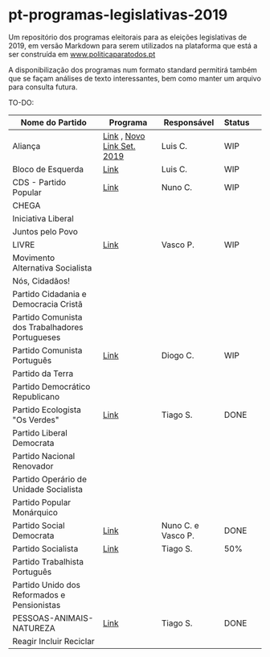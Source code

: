 # pt-programas-legislativas-2019

Um repositório dos programas eleitorais para as eleições legislativas de 2019, em versão Markdown para serem utilizados na plataforma que está a ser construída em www.politicaparatodos.pt

A disponibilização dos programas num formato standard permitirá também que se façam análises de texto interessantes, bem como manter um arquivo para consulta futura.

TO-DO:

| Nome do Partido| Programa | Responsável | Status |   |
|-------------------------------------------------|-----------------------------------------------------------------------------------------------------|-------------|--------|---|
| Aliança                                         | [Link](https://partidoalianca.pt/wp-content/uploads/2019/07/PROGRAMA-BASE-ALIAN%C3%87A-JULHO-2019-1.pdf) , [Novo Link Set. 2019](https://partidoalianca.pt/wp-content/uploads/2019/09/PROGRAMA-FINAL.pdf)   | Luis C. | WIP |   |
| Bloco de Esquerda                               | [Link](https://programa2019.bloco.org/images/programa-com-fotos.pdf)                                        |  Luis C. | WIP |   |
| CDS - Partido Popular                           | [Link](https://fazsentido.cds.pt/assets/programaeleitoral_legislativascds19.pdf)                            | Nuno C.     | WIP    |   |
| CHEGA                                           |                                                                                                     |             |        |   |
| Iniciativa Liberal                              |                                                                                                     |             |        |   |
| Juntos pelo Povo                                |                                                                                                     |             |        |   |
| LIVRE                                           | [Link](https://partidolivre.pt/legislativas2019/programa)                                                   | Vasco P. | WIP |   |
| Movimento Alternativa Socialista                |                                                                                                     |             |        |   |
| Nós, Cidadãos!                                  |                                                                                                     |             |        |   |
| Partido Cidadania e Democracia Cristã           |                                                                                                     |             |        |   |
| Partido Comunista dos Trabalhadores Portugueses |                                                                                                     |             |        |   |
| Partido Comunista Português                     | [Link](http://www.pcp.pt/sites/default/files/documentos/201907_programa_eleitoral_pcp_legislativas2019.pdf) |        Diogo C.     |  WIP      |   |
| Partido da Terra                                |                                                                                                     |             |        |   |
| Partido Democrático Republicano                 |                                                                                                     |             |        |   |
| Partido Ecologista "Os Verdes"                  | [Link](http://www.osverdes.pt/media/Legislativas_2019/12_compromissos_Legislativas2019_PEV.pdf)| Tiago S. | DONE   |   |
| Partido Liberal Democrata                       |                                                                                                     |             |        |   |
| Partido Nacional Renovador                      |                                                                                                     |             |        |   |
| Partido Operário de Unidade Socialista          |                                                                                                     |             |        |   |
| Partido Popular Monárquico                      |                                                                                                     |             |        |   |
| Partido Social Democrata                        | [Link](https://app.box.com/s/x8mh7ycebkpityah14hj6awgue3v0e9j)                                              | Nuno C. e Vasco P.    | DONE |   |
| Partido Socialista                              | [Link](https://www.ps.pt/programa-eleitoral-ps-legislativas2019.pdf)                                        | Tiago S.    | 50%    |   |
| Partido Trabalhista Português                   |                                                                                                     |             |        |   |
| Partido Unido dos Reformados e Pensionistas     |                                                                                                     |             |        |   |
| PESSOAS-ANIMAIS-NATUREZA                        | [Link](https://pan.com.pt/eleicoes/eleicoes-legislativas-2019/programa-eleitoral/)                          | Tiago S.    | DONE   |   |
| Reagir Incluir Reciclar                         |                                                                                                     |             |        |   |
